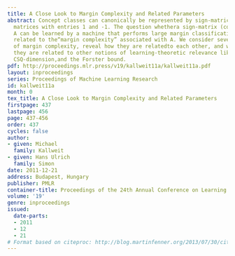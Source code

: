 ```yaml
---
title: A Close Look to Margin Complexity and Related Parameters
abstract: Concept classes can canonically be represented by sign-matrices,i.e., by
  matrices with entries 1 and -1. The question whethera sign-matrix (concept class)
  A can be learned by a machine that performs large margin classification is closely
  related to the“margin complexity” associated with A. We consider severalvariants
  of margin complexity, reveal how they are relatedto each other, and we reveal how
  they are related to other notions of learning-theoretic relevance like SQ-dimension,
  CSQ-dimension,and the Forster bound.
pdf: http://proceedings.mlr.press/v19/kallweit11a/kallweit11a.pdf
layout: inproceedings
series: Proceedings of Machine Learning Research
id: kallweit11a
month: 0
tex_title: A Close Look to Margin Complexity and Related Parameters
firstpage: 437
lastpage: 456
page: 437-456
order: 437
cycles: false
author:
- given: Michael
  family: Kallweit
- given: Hans Ulrich
  family: Simon
date: 2011-12-21
address: Budapest, Hungary
publisher: PMLR
container-title: Proceedings of the 24th Annual Conference on Learning Theory
volume: '19'
genre: inproceedings
issued:
  date-parts:
  - 2011
  - 12
  - 21
# Format based on citeproc: http://blog.martinfenner.org/2013/07/30/citeproc-yaml-for-bibliographies/
---
```


